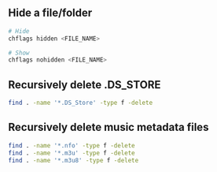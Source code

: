 ## Hide a file/folder
```bash
# Hide
chflags hidden <FILE_NAME>

# Show
chflags nohidden <FILE_NAME>
```

## Recursively delete .DS_STORE
```bash
find . -name '*.DS_Store' -type f -delete
```

## Recursively delete music metadata files
```bash
find . -name '*.nfo' -type f -delete
find . -name '*.m3u' -type f -delete
find . -name '*.m3u8' -type f -delete
```